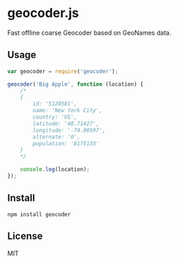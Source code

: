 # geocoder.js

Fast offline coarse Geocoder based on GeoNames data.

## Usage

```js
var geocoder = require('geocoder');

geocoder('Big Apple', function (location) {
	/*
	{
		id: '5128581',
		name: 'New York City',
		country: 'US',
		latitude: '40.71427',
		longitude: '-74.00597',
		alternate: '0',
		population: '8175133'
	}
	*/

	console.log(location);
});
```

## Install

	npm install geocoder

## License

MIT
